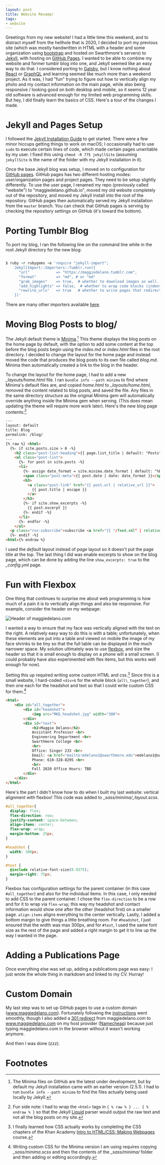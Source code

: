 ```yaml
---
layout: post
title: Website Revamp!
tags:
- website
---
```


Greetings from my new website! I had a little time this weekend, and to distract myself from the hellhole that is 2020, I decided to port my previous site (which was mostly handwritten in HTML with a header and some organization using [bootstrap](https://getbootstrap.com/ "bootstrap") and hosted on Swarthmore's servers) to [Jekyll](https://jekyllrb.com/ "Jekyll"), with hosting on [GitHub Pages](https://pages.github.com/ "GitHub Pages"). I wanted to be able to combine my website and former tumblr blog into one, and Jekyll seemed like an easy way to do that. I considered porting to [Gatsby](https://www.gatsbyjs.org/ "Gatsby"), but I know nothing about [React](https://reactjs.org/ "React") or [GraphQL](https://graphql.org/ "GraphQL") and learning seemed like much more than a weekend project. As it was, I had "fun" trying to figure out how to vertically align my photo and my contact information on the main page, while also being responsive / looking good on both desktop and mobile, so it seems 12 year old software is advanced enough for my limited web programming skills. But hey, I did finally learn the basics of CSS. Here's a tour of the changes I made.

<!--* TOC
//{:toc}-->

# Jekyll and Pages Setup

I followed the [Jekyll Installation Guide](https://jekyllrb.com/docs/installation/) to get started. There were a few minor hiccups getting things to work on macOS; I occasionally had to use `sudo` to execute certain lines of code, which made certain pages unwritable by my user. I fixed this using `chmod -R 775 jekyllSite` (assuming `jekyllSite` is the name of the folder with my Jekyll installation in it).

Once the base Jekyll blog was setup, I moved on to configuration for [GitHub pages](https://pages.github.com/ "GitHub pages").  GitHub pages has two different hosting modes: user/organization pages and project pages. They need to be setup slightly differently. To use the user page, I renamed my repo (previously called "website") to "maggiedelano.github.io", moved my old website completely out of the repository, and moved my Jekyll install into the root of the repository. GitHub pages then automatically served my Jekyll installation from the `master` branch. You can check that GitHub pages is serving by checking the repository settings on GitHub (it's toward the bottom).

# Porting Tumblr Blog

To port my blog, I ran the following line on the command line while in the root Jekyll directory for the new blog:

``` ruby

$ ruby -r rubygems -e 'require "jekyll-import";
    JekyllImport::Importers::Tumblr.run({
      "url"            => "https://maggiedelano.tumblr.com",
      "format"         => "md", # or "md"
      "grab_images"    => true,  # whether to download images as well.
      "add_highlights" => false,  # whether to wrap code blocks (indented 4 spaces) in a Liquid "highlight" tag
      "rewrite_urls"   => true   # whether to write pages that redirect from the old Tumblr paths to the new Jekyll paths
    })'
```

There are many other importers available [here](https://import.jekyllrb.com/ "Jekyll Importers").

# Moving Blog Posts to blog/

The Jekyll default theme is [Minima](https://github.com/jekyll/minima "Minima").[^2] This theme displays the blog posts on the home page by default, with the option to add some content at the top before the blog posts begin using the _index.md_ or _index.html_ files in the root directory. I decided to change the layout for the home page and instead moved the code that produces the blog posts to its own file called _blog.md_. Minima then automatically created a link to the blog in the header.

[^2]: The Minima files on GitHub are the latest under development, but by default my Jekyll installation came with an earlier version (2.5.1). I had to run `bundle info --path minima` to find the files actually being used locally by Jekyll.

To change the layout for the home page, I had to add a new _\_layouts/home.html_ file. I ran `bundle info --path minima` to find where Minima's default files are, and copied _home.html_ to _\_layouts/home.html_, removed the content related to blog posts, and saved the file. Any files in the same directory structure as the original Minima gem will automatically override anything inside the Minima gem when serving. (This does mean updating the theme will require more work later). Here's the new blog page contents:[^1]

[^1]: Fun side note: I had to wrap the `<html>` tags in `{ % raw % } ... { % endraw % }` so that the Jekyll [Liquid](https://jekyllrb.com/docs/liquid/ "Liquid") parser would output the raw text and not all the blog posts on my site.

``` html
---
layout: default
title: Blog
permalink: /blog/
---
{% raw %} <html>
  {%- if site.posts.size > 0 -%}
    <h2 class="post-list-heading">{{ page.list_title | default: "Posts" }}</h2>
    <ul class="post-list">
      {%- for post in site.posts -%}
      <li>
        {%- assign date_format = site.minima.date_format | default: "%b %-d, %Y" -%}
        <span class="post-meta">{{ post.date | date: date_format }}</span>
        <h3>
          <a class="post-link" href="{{ post.url | relative_url }}">
            {{ post.title | escape }}
          </a>
        </h3>
        {%- if site.show_excerpts -%}
          {{ post.excerpt }}
        {%- endif -%}
      </li>
      {%- endfor -%}
    </ul>
  <p class="rss-subscribe">subscribe <a href="{{ "/feed.xml" | relative_url }}">via RSS</a></p>
  {%- endif -%}
<html>{% endraw %}
```

I used the _default_ layout instead of _page_ layout so it doesn't put the page title at the top. The last thing I did was enable excerpts to show on the blog page, which can be done by adding the line `show_excerpts: true` to the _\_config.yml_ page.

# Fun with Flexbox

One thing that continues to surprise me about web programming is how much of a pain it is to vertically align things and also be responsive. For example, consider the header on my webpage:

![Header of maggiedelano.com](/images/mkd_header.png)

I wanted a way to ensure that my face was vertically aligned with the text on the right. A relatively easy way to do this is with a table; unfortunately, when these elements are put into a table and viewed on mobile the image of my face shrinks to be tiny so that the full table can be displayed in the much narrower space. My solution ultimately was to use [flexbox](https://css-tricks.com/snippets/css/a-guide-to-flexbox/ "flexbox"), and size the header so that it is small enough to display on a phone will a small screen. (I could probably have also experimented with flex items, but this works well enough for now).

Setting this up required writing some custom HTML and css.[^3] Since this is a small website, I hard-coded `<div>`s for the whole block (`all\_together`), and then one each for the headshot and text so that I could write custom CSS for them.[^4] 

[^3]: I finally learned how CSS actually works by completing the CSS chapters of the Khan Academy [Intro to HTML/CSS: Making Webpages](https://www.khanacademy.org/computing/computer-programming/html-css "Intro to HTML/CSS: Making Webpages") course.

[^4]: Writing custom CSS for the Minima version I am using requires copying _\_sass/minima.scss_ and then the contents of the _\_sass/minima/_ folder and then adding or editing accordingly.

``` html
<html>
    <div id="all_together">
        <div id="headshot">
            <img src="MKD_headshot.jpg" width="300">
        </div>
        <div id="text">
            <h2>Maggie Delano</h2>
            Assistant Professor <br>
            Engineering Department <br>
            Swarthmore College <br>
            <br>
            Office: Singer 233 <br>
            Email: <a href="mailto:mdelano1@swarthmore.edu">mdelano1@swarthmore.edu</a> <br>
            Phone: 610-328-8295 <br>
            <br>
            Fall 2020 Office Hours: TBD
        </div>
    </div>
</html>
```

Here's the part I didn't know how to do when I built my last website: vertical alignment with flexbox! This code was added to _\_sass/minima/\_layout.scss_.

``` css
#all_together{
  display: flex;
  flex-direction: row;
  justify-content: space-between;
  align-items: center;
  flex-wrap: wrap;
  margin-bottom: 25px;
}   

#headshot {
  width: 300px;
}

#text {
  @include relative-font-size(0.9375);
  margin-right: 75px;
}
```

Flexbox has configuration settings for the parent container (in this case `#all_together`) and also for the individual items. In this case, I only needed to add CSS to the parent container. I chose the `flex-direction` to be a row and for it to wrap via `flex-wrap`; this way my headshot and contact information would show one after the other (headshot first) on a smaller page. `align-items` aligns everything to the center vertically. Lastly, I added a bottom margin to give things a little breathing room. For `#headshot`, I just ensured that the width was max 300px, and for `#text`, I used the same font size as the rest of the page and added a right margin to get it to line up the way I wanted in the page.

# Adding a Publications Page

Once everything else was set up, adding a publications page was easy: I just wrote the whole thing in markdown and linked to my CV. Hurray!

# Custom Domain

My last step was to set up GitHub pages to use a custom domain (www.maggiedelano.com). Fortunately following the [instructions](https://docs.github.com/en/github/working-with-github-pages/managing-a-custom-domain-for-your-github-pages-site "GitHub custom domain instructions") went smoothly, though I also added a [301 redirect](https://support.google.com/webmasters/answer/93633?hl=en) from maggiedelano.com to www.maggiedelano.com on my host provider ([Namecheap](https://www.namecheap.com/ "Namecheap")) because just typing maggiedelano.com in the browser without it wasn't working anymore.

And then I was done (zzz).

# Footnotes

